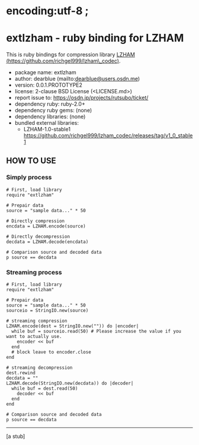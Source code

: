 # encoding:utf-8 ;

# extlzham - ruby binding for LZHAM

This is ruby bindings for compression library
[LZHAM (https://github.com/richgel999/lzham\_codec)](https://github.com/richgel999/lzham_codec).

  * package name: extlzham
  * author: dearblue (mailto:dearblue@users.osdn.me)
  * version: 0.0.1.PROTOTYPE2
  * license: 2-clause BSD License (<LICENSE.md>)
  * report issue to: <https://osdn.jp/projects/rutsubo/ticket/>
  * dependency ruby: ruby-2.0+
  * dependency ruby gems: (none)
  * dependency libraries: (none)
  * bundled external libraries:
      * LZHAM-1.0-stable1 <https://github.com/richgel999/lzham_codec/releases/tag/v1_0_stable1>


## HOW TO USE

### Simply process

``` ruby:ruby
# First, load library
require "extlzham"

# Prepair data
source = "sample data..." * 50

# Directly compression
encdata = LZHAM.encode(source)

# Directly decompression
decdata = LZHAM.decode(encdata)

# Comparison source and decoded data
p source == decdata
```

### Streaming process

``` ruby:ruby
# First, load library
require "extlzham"

# Prepair data
source = "sample data..." * 50
sourceio = StringIO.new(source)

# streaming compression
LZHAM.encode(dest = StringIO.new("")) do |encoder|
  while buf = sourceio.read(50) # Please increase the value if you want to actually use.
    encoder << buf
  end
  # block leave to encoder.close
end

# streaming decompression
dest.rewind
decdata = ""
LZHAM.decode(StringIO.new(decdata)) do |decoder|
  while buf = dest.read(50)
    decoder << buf
  end
end

# Comparison source and decoded data
p source == decdata
```

----

[a stub]
